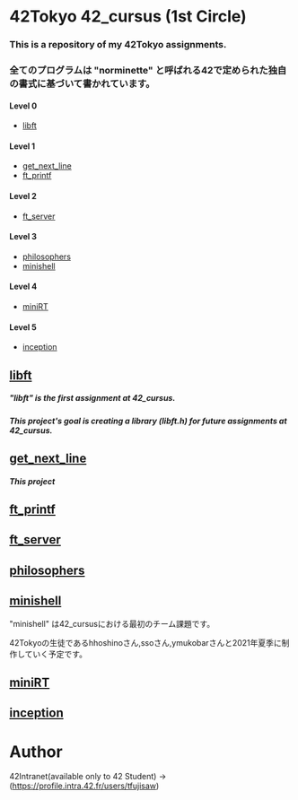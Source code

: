 # 42Tokyo 42_cursus (1st Circle)

### This is a repository of my 42Tokyo assignments.
### 全てのプログラムは "norminette" と呼ばれる42で定められた独自の書式に基づいて書かれています。

#### Level 0
* [libft](#libft)

#### Level 1
* [get_next_line](#get_next_line)
* [ft_printf](#ft_printf)

#### Level 2
* [ft_server](#ft_server)

#### Level 3
* [philosophers](#philosophers)
* [minishell](#minishell)

#### Level 4
* [miniRT](#miniRT)

#### Level 5
* [inception](#inception)

## [libft](https://github.com/efefish/42C_L00-Libft)

##### "libft" is the first assignment at 42_cursus.

##### This project's goal is creating a library (libft.h) for future assignments at 42_cursus.

## [get_next_line](https://github.com/efefish/42C_L01-get_next_line)

##### This project

## [ft_printf](https://github.com/efefish/42C_L01-ft_printf)



## [ft_server](https://github.com/efefish/42C_L02-ft_server)



## [philosophers](https://github.com/efefish/42C_L03-philosophers)



## [minishell](https://github.com/mu-san-dayo/minishell)

"minishell" は42_cursusにおける最初のチーム課題です。

42Tokyoの生徒であるhhoshinoさん,ssoさん,ymukobarさんと2021年夏季に制作していく予定です。

## [miniRT](https://github.com/efefish/42C_L04-miniRT)



## [inception](https://github.com/efefish/42C_L05-inception)



# Author
42Intranet(available only to 42 Student)
->(https://profile.intra.42.fr/users/tfujisaw)
